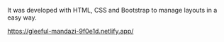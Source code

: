 It was developed with HTML, CSS and Bootstrap to manage layouts in a easy way.

https://gleeful-mandazi-9f0e1d.netlify.app/
